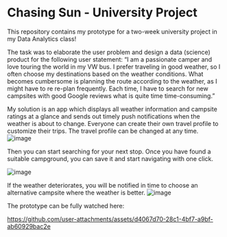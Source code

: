 # Chasing Sun - University Project
This repository contains my prototype for a two-week university project in my Data Analytics class!

The task was to elaborate the user problem and design a data (science) product for the following user statement:
“I am a passionate camper and love touring the world in my VW bus. I prefer traveling in good weather, so I often choose my destinations based on the weather conditions. What becomes cumbersome is planning the route according to the weather, as I might have to re re-plan frequently. Each time, I have to search for new campsites with good Google reviews what is quite time time-consuming.”

My solution is an app which displays all weather information and campsite ratings at a glance and sends out timely push notifications when the weather is about to change.
Everyone can create their own travel profile to customize their trips. The travel profile can be changed at any time. 
![image](https://github.com/user-attachments/assets/1985c053-8432-44dd-81de-6e04156d5439)


Then you can start searching for your next stop. Once you have found a suitable campground, you can save it and start navigating with one click.

![image](https://github.com/user-attachments/assets/08253a51-2605-4888-942b-edc004e792e3)


If the weather deteriorates, you will be notified in time to choose an alternative campsite where the weather is better.
![image](https://github.com/user-attachments/assets/d2fa3ae2-883e-4322-b23a-fc6c99677050)


The prototype can be fully watched here:

https://github.com/user-attachments/assets/d4067d70-28c1-4bf7-a9bf-ab60929bac2e






